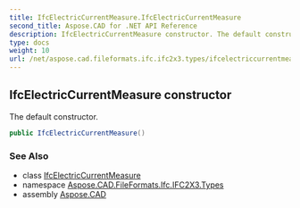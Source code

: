 ```yaml
---
title: IfcElectricCurrentMeasure.IfcElectricCurrentMeasure
second_title: Aspose.CAD for .NET API Reference
description: IfcElectricCurrentMeasure constructor. The default constructor
type: docs
weight: 10
url: /net/aspose.cad.fileformats.ifc.ifc2x3.types/ifcelectriccurrentmeasure/ifcelectriccurrentmeasure/
---
```

## IfcElectricCurrentMeasure constructor

The default constructor.

```csharp
public IfcElectricCurrentMeasure()
```

### See Also

* class [IfcElectricCurrentMeasure](../)
* namespace [Aspose.CAD.FileFormats.Ifc.IFC2X3.Types](../../ifcelectriccurrentmeasure/)
* assembly [Aspose.CAD](../../../)


